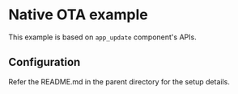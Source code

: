 # Native OTA example

This example is based on `app_update` component's APIs.

## Configuration

Refer the README.md in the parent directory for the setup details.
